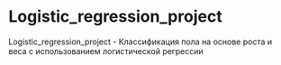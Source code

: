 # Logistic_regression_project
Logistic_regression_project -  Классификация пола на основе роста и веса с использованием логистической регрессии
